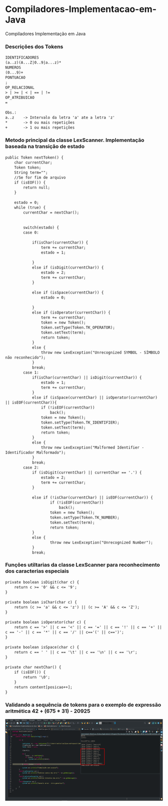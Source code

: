 # Compiladores-Implementacao-em-Java
Compiladores Implementação em Java

### Descrições dos Tokens

	IDENTIFICADORES
	(a..z)(A...Z|0..9|a...z)*
	NUMEROS
	(0...9)+
	PONTUACAO
	;
	OP_RELACIONAL
	> | >= | < | == | !=
	OP_ATRIBUICAO
	=

	Obs.:
	a..z	-> Intervalo da letra 'a' ate a letra 'z'
	*		-> 0 ou mais repetições
	+		-> 1 ou mais repetições	

### Metodo principal da classe LexScanner. Implementação baseada na transição de estado

	public Token nextToken() {
		char currentChar;
		Token token;
		String term="";
		//Se for fim de arquivo 
		if (isEOF()) {
			return null;
		}
		
		estado = 0;
		while (true) {
			currentChar = nextChar();
			
			
			switch(estado) {
			case 0:
												
				if(isChar(currentChar)) {
					term += currentChar;
					estado = 1;
					
				}
				else if (isDigit(currentChar)) {
					estado = 2;
					term += currentChar;
				}

				else if (isSpace(currentChar)) {
					estado = 0;
					
				}
				else if (isOperator(currentChar)) {
					term += currentChar;
					token = new Token();
					token.setType(Token.TK_OPERATOR);
					token.setText(term);
					return token;
				}
				else {
					throw new LexException("Unrecognized SYMBOL - SÍMBOLO não reconhecido");
				}
				break;
			case 1:
				if(isChar(currentChar) || isDigit(currentChar)) {
					estado = 1;
					term += currentChar;
				}
				else if (isSpace(currentChar) || isOperator(currentChar) || isEOF(currentChar)){
					if (!isEOF(currentChar))
						back();
					token = new Token();
					token.setType(Token.TK_IDENTIFIER);
					token.setText(term);
					return token;
				}
				else {
					throw new LexException("Malformed Identifier - Identificador Malformado");
				}
				break;
			case 2:											
				if (isDigit(currentChar) || currentChar == '.') {
					estado = 2;
					term += currentChar;
				}
					
				else if (!isChar(currentChar) || isEOF(currentChar)) {
						if (!isEOF(currentChar))
							back();
						token = new Token();
						token.setType(Token.TK_NUMBER);
						token.setText(term);
						return token;
				}
				else {
						throw new LexException("Unrecognized Number");
				}
				break;
				
### Funções utiltarias da classe LexScanner para reconhecimento dos caracterias especiais 

	private boolean isDigit(char c) {
		return c >= '0' && c <= '9';
	}
	
	private boolean isChar(char c) {
		return (c >= 'a' && c <= 'z') || (c >= 'A' && c <= 'Z');
	}
	
	private boolean isOperator(char c) {
		return c == '>' || c == '<' || c == '=' || c == '!' || c == '+' || c == '-' || c == '*' || c == '/' || c=='(' || c==')';
	}
	
	private boolean isSpace(char c) {
		return c == ' ' || c == '\t' || c == '\n' || c == '\r';
	}
	
	private char nextChar() {
		if (isEOF()) {
			return '\0';
		}
		return content[posicao++];
	}

### Validando a sequência de tokens para o exemplo de expressão aritmética 42 + (675 * 31) - 20925
![](https://github.com/enivaldoqueiroz/Compiladores-Implementacao-em-Java/blob/main/src/Imagens/IMG001.png)
